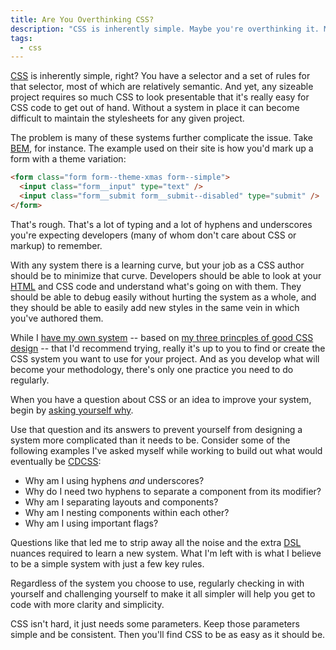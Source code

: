 ```yaml
---
title: Are You Overthinking CSS?
description: "CSS is inherently simple. Maybe you're overthinking it. Maybe you don't need some crazy system guiding your CSS. Maybe you just need a few simple rules."
tags:
  - css
---
```


[CSS](/wtf-is-css) is inherently simple, right? You have a selector and a set of rules for that selector, most of which are relatively semantic. And yet, any sizeable project requires so much CSS to look presentable that it's really easy for CSS code to get out of hand. Without a system in place it can become difficult to maintain the stylesheets for any given project.

The problem is many of these systems further complicate the issue. Take [BEM](http://getbem.com), for instance. The example used on their site is how you'd mark up a form with a theme variation:

```html
<form class="form form--theme-xmas form--simple">
  <input class="form__input" type="text" />
  <input class="form__submit form__submit--disabled" type="submit" />
</form>
```

That's rough. That's a lot of typing and a lot of hyphens and underscores you're expecting developers (many of whom don't care about CSS or markup) to remember.

With any system there is a learning curve, but your job as a CSS author should be to minimize that curve. Developers should be able to look at your [HTML](/wtf-is-html) and CSS code and understand what's going on with them. They should be able to debug easily without hurting the system as a whole, and they should be able to easily add new styles in the same vein in which you've authored them.

While I [have my own system](/component-driven-css-cdcss.html) -- based on [my three princples of good CSS design](/three-principles-good-css-design.html) -- that I'd recommend trying, really it's up to you to find or create the CSS system you want to use for your project. And as you develop what will become your methodology, there's only one practice you need to do regularly.

When you have a question about CSS or an idea to improve your system, begin by [asking yourself why](/most-important-developer-question.html).

Use that question and its answers to prevent yourself from designing a system more complicated than it needs to be. Consider some of the following examples I've asked myself while working to build out what would eventually be [CDCSS](/component-driven-css-cdcss.html):

- Why am I using hyphens _and_ underscores?
- Why do I need two hyphens to separate a component from its modifier?
- Why am I separating layouts and components?
- Why am I nesting components within each other?
- Why am I using important flags?

Questions like that led me to strip away all the noise and the extra [DSL](https://en.wikipedia.org/wiki/Domain-specific_language) nuances required to learn a new system. What I'm left with is what I believe to be a simple system with just a few key rules.

Regardless of the system you choose to use, regularly checking in with yourself and challenging yourself to make it all simpler will help you get to code with more clarity and simplicity.

CSS isn't hard, it just needs some parameters. Keep those parameters simple and be consistent. Then you'll find CSS to be as easy as it should be.

